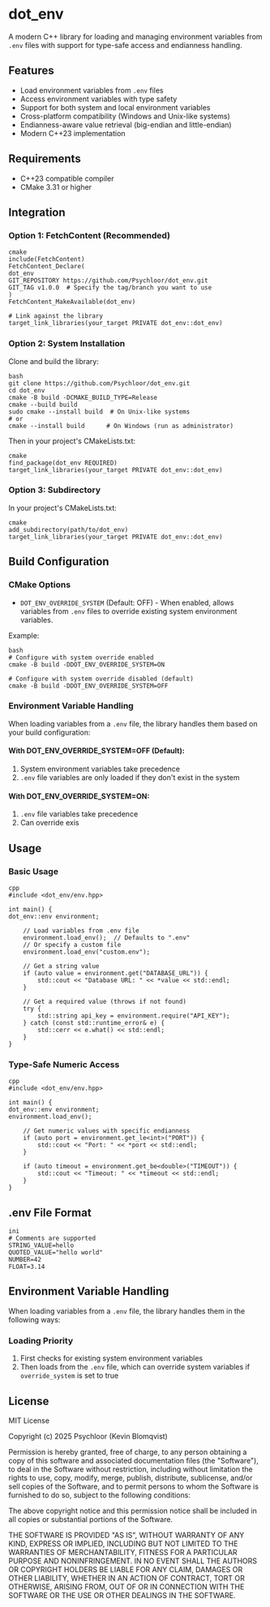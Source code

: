 ﻿# dot_env

A modern C++ library for loading and managing environment variables from `.env` files with support for type-safe access and endianness handling.

## Features

- Load environment variables from `.env` files
- Access environment variables with type safety
- Support for both system and local environment variables
- Cross-platform compatibility (Windows and Unix-like systems)
- Endianness-aware value retrieval (big-endian and little-endian)
- Modern C++23 implementation

## Requirements

- C++23 compatible compiler
- CMake 3.31 or higher

## Integration

### Option 1: FetchContent (Recommended)
```
cmake
include(FetchContent)
FetchContent_Declare(
dot_env
GIT_REPOSITORY https://github.com/Psychloor/dot_env.git
GIT_TAG v1.0.0  # Specify the tag/branch you want to use
)
FetchContent_MakeAvailable(dot_env)

# Link against the library
target_link_libraries(your_target PRIVATE dot_env::dot_env)
```
### Option 2: System Installation

Clone and build the library:
```
bash
git clone https://github.com/Psychloor/dot_env.git
cd dot_env
cmake -B build -DCMAKE_BUILD_TYPE=Release
cmake --build build
sudo cmake --install build  # On Unix-like systems
# or
cmake --install build      # On Windows (run as administrator)
```
Then in your project's CMakeLists.txt:
```
cmake
find_package(dot_env REQUIRED)
target_link_libraries(your_target PRIVATE dot_env::dot_env)
```
### Option 3: Subdirectory

In your project's CMakeLists.txt:
```
cmake
add_subdirectory(path/to/dot_env)
target_link_libraries(your_target PRIVATE dot_env::dot_env)
```

## Build Configuration

### CMake Options

- `DOT_ENV_OVERRIDE_SYSTEM` (Default: OFF) - When enabled, allows variables from `.env` files to override existing system environment variables.

Example:
```
bash
# Configure with system override enabled
cmake -B build -DDOT_ENV_OVERRIDE_SYSTEM=ON

# Configure with system override disabled (default)
cmake -B build -DDOT_ENV_OVERRIDE_SYSTEM=OFF
```
### Environment Variable Handling

When loading variables from a `.env` file, the library handles them based on your build configuration:

#### With DOT_ENV_OVERRIDE_SYSTEM=OFF (Default):
1. System environment variables take precedence
2. `.env` file variables are only loaded if they don't exist in the system

#### With DOT_ENV_OVERRIDE_SYSTEM=ON:
1. `.env` file variables take precedence
2. Can override exis

## Usage

### Basic Usage
```
cpp
#include <dot_env/env.hpp>

int main() {
dot_env::env environment;

    // Load variables from .env file
    environment.load_env();  // Defaults to ".env"
    // Or specify a custom file
    environment.load_env("custom.env");
    
    // Get a string value
    if (auto value = environment.get("DATABASE_URL")) {
        std::cout << "Database URL: " << *value << std::endl;
    }
    
    // Get a required value (throws if not found)
    try {
        std::string api_key = environment.require("API_KEY");
    } catch (const std::runtime_error& e) {
        std::cerr << e.what() << std::endl;
    }
}
```
### Type-Safe Numeric Access
```
cpp
#include <dot_env/env.hpp>

int main() {
dot_env::env environment;
environment.load_env();

    // Get numeric values with specific endianness
    if (auto port = environment.get_le<int>("PORT")) {
        std::cout << "Port: " << *port << std::endl;
    }
    
    if (auto timeout = environment.get_be<double>("TIMEOUT")) {
        std::cout << "Timeout: " << *timeout << std::endl;
    }
}
```
## .env File Format
```
ini
# Comments are supported
STRING_VALUE=hello
QUOTED_VALUE="hello world"
NUMBER=42
FLOAT=3.14
```
## Environment Variable Handling

When loading variables from a `.env` file, the library handles them in the following ways:

### Loading Priority
1. First checks for existing system environment variables
2. Then loads from the `.env` file, which can override system variables if `override_system` is set to true

## License

MIT License

Copyright (c) 2025 Psychloor (Kevin Blomqvist)

Permission is hereby granted, free of charge, to any person obtaining a copy
of this software and associated documentation files (the "Software"), to deal
in the Software without restriction, including without limitation the rights
to use, copy, modify, merge, publish, distribute, sublicense, and/or sell
copies of the Software, and to permit persons to whom the Software is
furnished to do so, subject to the following conditions:

The above copyright notice and this permission notice shall be included in all
copies or substantial portions of the Software.

THE SOFTWARE IS PROVIDED "AS IS", WITHOUT WARRANTY OF ANY KIND, EXPRESS OR
IMPLIED, INCLUDING BUT NOT LIMITED TO THE WARRANTIES OF MERCHANTABILITY,
FITNESS FOR A PARTICULAR PURPOSE AND NONINFRINGEMENT. IN NO EVENT SHALL THE
AUTHORS OR COPYRIGHT HOLDERS BE LIABLE FOR ANY CLAIM, DAMAGES OR OTHER
LIABILITY, WHETHER IN AN ACTION OF CONTRACT, TORT OR OTHERWISE, ARISING FROM,
OUT OF OR IN CONNECTION WITH THE SOFTWARE OR THE USE OR OTHER DEALINGS IN THE
SOFTWARE.


